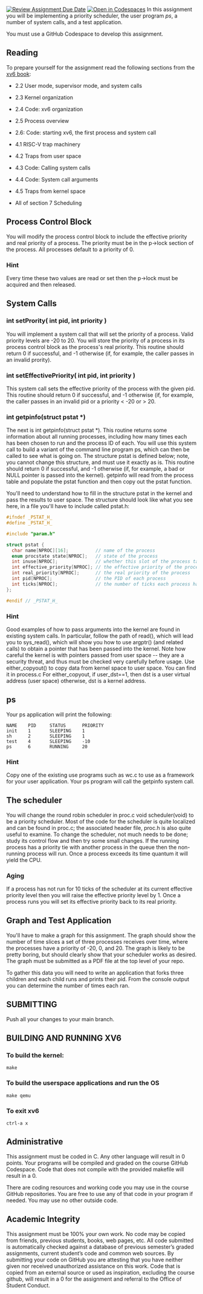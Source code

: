[![Review Assignment Due Date](https://classroom.github.com/assets/deadline-readme-button-22041afd0340ce965d47ae6ef1cefeee28c7c493a6346c4f15d667ab976d596c.svg)](https://classroom.github.com/a/0q4nEy3y)
[![Open in Codespaces](https://classroom.github.com/assets/launch-codespace-2972f46106e565e64193e422d61a12cf1da4916b45550586e14ef0a7c637dd04.svg)](https://classroom.github.com/open-in-codespaces?assignment_repo_id=16359880)
In this assignment you will be implementing a priority scheduler, the user program _ps_, a number of system calls, and a test application.

You must use a GitHub Codespace to develop this assignment.

## Reading
To prepare yourself for the assignment read the following sections from the [xv6 book](documentation/book-riscv-rev3.pdf):

- 2.2 User mode, supervisor mode, and system calls
- 2.3 Kernel organization
- 2.4 Code: xv6 organization
- 2.5 Process overview
- 2.6: Code: starting xv6, the first process and system call

- 4.1 RISC-V trap machinery
- 4.2 Traps from user space
- 4.3 Code: Calling system calls
- 4.4 Code: System call arguments
- 4.5 Traps from kernel space

- All of section 7 Scheduling

## Process Control Block
You will modify the process control block to include the effective priority and real priority of a process.  The priority must be in the p->lock section of the process.  All processes default to a priority of 0. 

### Hint
Every time these two values are read or set then the p->lock must be acquired and then released.

## System Calls

### int setPrority( int pid, int priority )
You will implement a system call that will set the priority of a process.  Valid priority levels are -20 to 20.  You will store the priority of a process in its process control block as the process's real priority.  This routine should return 0 if successful, and -1 otherwise (if, for example, the caller passes in an invalid prority).

### int setEffectivePriority( int pid, int priority )
This system call sets the effective priority of the process with the given pid. This routine should return 0 if successful, and -1 otherwise (if, for example, the caller passes in an invalid pid or a priority < -20 or > 20.

### int getpinfo(struct pstat *)
The next is int getpinfo(struct pstat *). This routine returns some information about all running processes, including how many times each has been chosen to run and the process ID of each. You will use this system call to build a variant of the command line program ps, which can then be called to see what is going on. The structure pstat is defined below; note, you cannot change this structure, and must use it exactly as is. This routine should return 0 if successful, and -1 otherwise (if, for example, a bad or NULL pointer is passed into the kernel). getpinfo will read from the process table and populate the pstat function and then copy out the pstat function.

You'll need to understand how to fill in the structure pstat in the kernel and pass the results to user space. The structure should look like what you see here, in a file you'll have to include called pstat.h:

```c
#ifndef _PSTAT_H_
#define _PSTAT_H_

#include "param.h"

struct pstat {
  char name[NPROC][16];          // name of the process
  enum procstate state[NPROC];   // state of the process   
  int inuse[NPROC];              // whether this slot of the process table is in use (1 or 0)
  int effective_priority[NPROC]; // the effective priority of the process
  int real_priority[NPROC];      // the real priority of the process
  int pid[NPROC];                // the PID of each process
  int ticks[NPROC];              // the number of ticks each process has accumulated 
};

#endif // _PSTAT_H_

```

### Hint

Good examples of how to pass arguments into the kernel are found in existing system calls. In particular, follow the path of read(), which will lead you to sys_read(), which will show you how to use argptr() (and related calls) to obtain a pointer that has been passed into the kernel. Note how careful the kernel is with pointers passed from user space -- they are a security threat, and thus must be checked very carefully before usage. Use either_copyout() to copy data from kernel space to user space.  You can find it in process.c For either_copyout, if user_dst==1, then dst is a user virtual address (user space) otherwise, dst is a kernel address.

## ps

Your ps application will print the following:

```
NAME    PID     STATUS      PRIORITY    
init    1       SLEEPING    1     
sh      2       SLEEPING    1  
test    4       SLEEPING    -10      
ps      6       RUNNING     20  
```
### Hint

Copy one of the existing use programs such as wc.c to use as a framework for your user application.  Your ps program will call the getpinfo system call.

## The scheduler

You will change the round robin scheduler in proc.c void scheduler(void) to be a priority scheduler.  Most of the code for the scheduler is quite localized and can be found in proc.c; the associated header file, proc.h is also quite useful to examine. To change the scheduler, not much needs to be done; study its control flow and then try some small changes.  If the running process has a priority tie with another process in the queue then the non-running process will run.  Once a process exceeds its time quantum it will yield the CPU.

### Aging 

If a process has not run for 10 ticks of the scheduler at its current effective priority level then you will raise the effective priority level by 1.  Once a process runs you will set its effective priority back to its real priority.


## Graph and Test Application

You'll have to make a graph for this assignment. The graph should show the number of time slices a set of three processes receives over time, where the processes have a priority of -20, 0, and 20. The graph is likely to be pretty boring, but should clearly show that your scheduler works as desired.  The graph must be submitted as a PDF file at the top level of your repo.

To gather this data you will need to write an application that forks three children and each child runs and prints their pid.  From the console output you can determine the number of times each ran.

## SUBMITTING

Push all your changes to your main branch.  

## BUILDING AND RUNNING XV6

### To build the kernel:
```
make
```

### To build the userspace applications and run the OS
```
make qemu
```

### To exit xv6
```
ctrl-a x
```

## Administrative

This assignment must be coded in C. Any other language will result in 0 points. Your programs will be compiled and graded on the course GitHub Codespace. Code that does not compile with the provided makefile will result in a 0.

There are coding resources and working code you may use in the course GitHub repositories.  You are free to use any of that code in your program if needed. You may use no other outside code.

## Academic Integrity
This assignment must be 100% your own work. No code may be copied from friends,  previous students, books, web pages, etc. All code submitted is automatically checked 
against a database of previous semester’s graded assignments, current student’s code and common web sources. By submitting your code on GitHub you are attesting that 
you have neither given nor received unauthorized assistance on this work. Code that is copied from an external source or used as inspiration, excluding the 
course github, will result in a 0 for the assignment and referral to the Office of Student Conduct.

